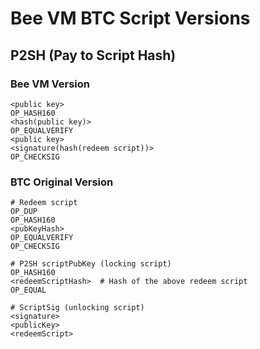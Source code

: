 # Bee VM BTC Script Versions

## P2SH (Pay to Script Hash)

### Bee VM Version

```shell
<public key>
OP_HASH160
<hash(public key)>
OP_EQUALVERIFY
<public key>
<signature(hash(redeem script))>
OP_CHECKSIG
```

### BTC Original Version

```shell
# Redeem script
OP_DUP
OP_HASH160
<pubKeyHash>
OP_EQUALVERIFY
OP_CHECKSIG

# P2SH scriptPubKey (locking script)
OP_HASH160
<redeemScriptHash>  # Hash of the above redeem script
OP_EQUAL

# ScriptSig (unlocking script)
<signature>
<publicKey>
<redeemScript>
```
